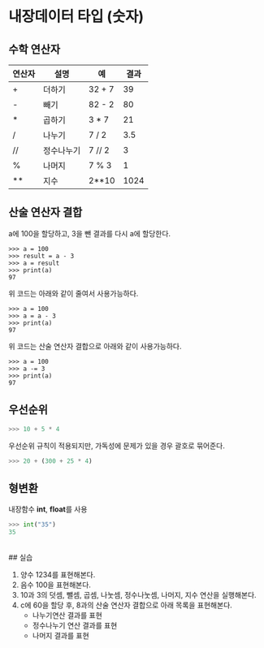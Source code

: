 # 내장데이터 타입 (숫자)

## 수학 연산자

연산자|설명|예|결과
---|---|---|---|
\+	| 더하기		| 32 + 7	| 39 
\-	| 빼기		| 82 - 2	| 80
\*	| 곱하기		| 3 * 7	| 21
/	| 나누기		| 7 / 2	| 3.5
//	| 정수나누기	| 7 // 2	| 3
%	| 나머지		| 7 % 3	| 1
**	| 지수		| 2**10	| 1024

## 산술 연산자 결합

a에 100을 할당하고, 3을 뺀 결과를 다시 a에 할당한다.

```
>>> a = 100
>>> result = a - 3
>>> a = result
>>> print(a)
97
```

위 코드는 아래와 같이 줄여서 사용가능하다.

```
>>> a = 100
>>> a = a - 3
>>> print(a)
97
```

위 코드는 산술 연산자 결합으로 아래와 같이 사용가능하다.

```
>>> a = 100
>>> a -= 3
>>> print(a)
97
```

## 우선순위

```python
>>> 10 + 5 * 4
```

우선순위 규칙이 적용되지만, 가독성에 문제가 있을 경우 괄호로 묶어준다.

```python
>>> 20 + (300 + 25 * 4)
```

## 형변환

내장함수 **int**, **float**를 사용

```python
>>> int("35")
35
```


<br>
## 실습

1. 양수 1234를 표현해본다.
2. 음수 100을 표현해본다.
3. 10과 3의 덧셈, 뺄셈, 곱셈, 나눗셈, 정수나눗셈, 나머지, 지수 연산을 실행해본다.
4. c에 60을 할당 후, 8과의 산술 연산자 결합으로 아래 목록을 표현해본다.
	- 나누기연산 결과를 표현
	- 정수나누기 연산 결과를 표현
	- 나머지 결과를 표현